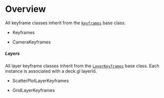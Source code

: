 # Overview

All keyframe classes inherit from the [`Keyframes`]() base class.

 - Keyframes

 - CameraKeyframes

##### Layers

All layer keyframe classes inherit from the [`LayerKeyframes`]() base class. Each instance is associated with a deck.gl layerId.

 - ScatterPlotLayerKeyframes

 - GridLayerKeyframes